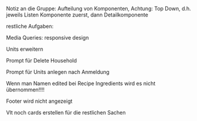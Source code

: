 Notiz an die Gruppe: Aufteilung von Komponenten, Achtung: Top Down, d.h. jeweils Listen Komponente zuerst, dann Detailkomponente



restliche Aufgaben:

Media Queries: responsive design

Units erweitern

Prompt für Delete Household

Prompt für Units anlegen nach Anmeldung

Wenn man Namen edited bei Recipe Ingredients wird es nicht übernommen!!!!

Footer wird nicht angezeigt

Vlt noch cards erstellen für die restlichen Sachen



